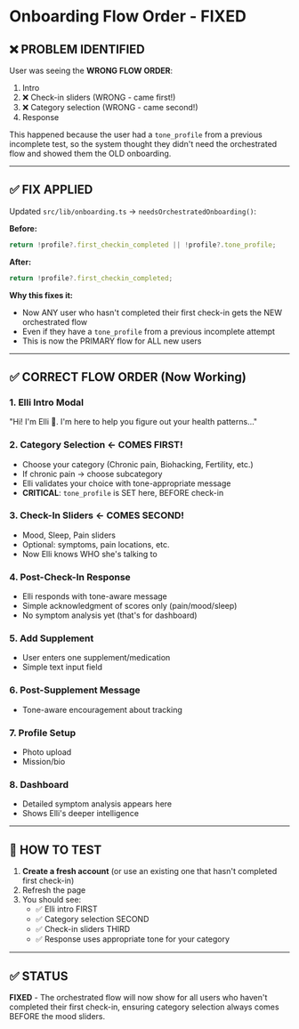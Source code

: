 # Onboarding Flow Order - FIXED

## ❌ PROBLEM IDENTIFIED

User was seeing the **WRONG FLOW ORDER**:
1. Intro
2. ❌ Check-in sliders (WRONG - came first!)
3. ❌ Category selection (WRONG - came second!)
4. Response

This happened because the user had a `tone_profile` from a previous incomplete test, so the system thought they didn't need the orchestrated flow and showed them the OLD onboarding.

---

## ✅ FIX APPLIED

Updated `src/lib/onboarding.ts` → `needsOrchestratedOnboarding()`:

**Before:**
```typescript
return !profile?.first_checkin_completed || !profile?.tone_profile;
```

**After:**
```typescript
return !profile?.first_checkin_completed;
```

**Why this fixes it:**
- Now ANY user who hasn't completed their first check-in gets the NEW orchestrated flow
- Even if they have a `tone_profile` from a previous incomplete attempt
- This is now the PRIMARY flow for ALL new users

---

## ✅ CORRECT FLOW ORDER (Now Working)

### 1. **Elli Intro Modal**
"Hi! I'm Elli 💙. I'm here to help you figure out your health patterns..."

### 2. **Category Selection** ← COMES FIRST!
- Choose your category (Chronic pain, Biohacking, Fertility, etc.)
- If chronic pain → choose subcategory
- Elli validates your choice with tone-appropriate message
- **CRITICAL**: `tone_profile` is SET here, BEFORE check-in

### 3. **Check-In Sliders** ← COMES SECOND!
- Mood, Sleep, Pain sliders
- Optional: symptoms, pain locations, etc.
- Now Elli knows WHO she's talking to

### 4. **Post-Check-In Response**
- Elli responds with tone-aware message
- Simple acknowledgment of scores only (pain/mood/sleep)
- No symptom analysis yet (that's for dashboard)

### 5. **Add Supplement**
- User enters one supplement/medication
- Simple text input field

### 6. **Post-Supplement Message**
- Tone-aware encouragement about tracking

### 7. **Profile Setup**
- Photo upload
- Mission/bio

### 8. **Dashboard**
- Detailed symptom analysis appears here
- Shows Elli's deeper intelligence

---

## 🧪 HOW TO TEST

1. **Create a fresh account** (or use an existing one that hasn't completed first check-in)
2. Refresh the page
3. You should see:
   - ✅ Elli intro FIRST
   - ✅ Category selection SECOND
   - ✅ Check-in sliders THIRD
   - ✅ Response uses appropriate tone for your category

---

## ✅ STATUS

**FIXED** - The orchestrated flow will now show for all users who haven't completed their first check-in, ensuring category selection always comes BEFORE the mood sliders.








